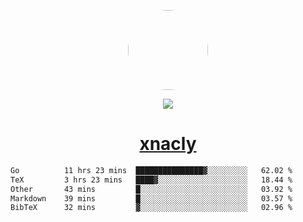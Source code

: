 <p align="center">
  <img style="border-radius: 100px" width="128" height="128" src="https://avatars.githubusercontent.com/u/47723417?v=4"/>
</p>
<p align="center">
  <img src="https://komarev.com/ghpvc/?username=xnacly&&style=flat-square"/>
</p>

<h1 align="center"><a href="https://xnacly.me"> xnacly</a> </h1>

<!--START_SECTION:waka-->

```txt
Go          11 hrs 23 mins  ███████████████▓░░░░░░░░░   62.02 %
TeX         3 hrs 23 mins   ████▓░░░░░░░░░░░░░░░░░░░░   18.44 %
Other       43 mins         █░░░░░░░░░░░░░░░░░░░░░░░░   03.92 %
Markdown    39 mins         █░░░░░░░░░░░░░░░░░░░░░░░░   03.57 %
BibTeX      32 mins         ▓░░░░░░░░░░░░░░░░░░░░░░░░   02.96 %
```

<!--END_SECTION:waka-->
